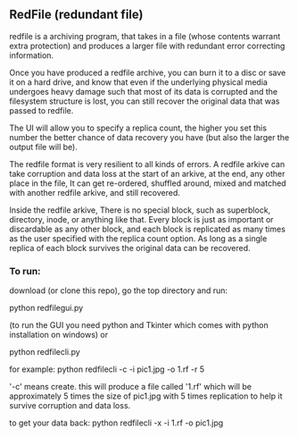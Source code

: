 
## RedFile (redundant file) 

redfile is a archiving program, that takes in a file (whose contents warrant extra protection) and produces a larger file with redundant error correcting information. 

Once you have produced a redfile archive, you can burn it to a disc or save it on a hard drive, and know that even if the underlying physical media undergoes heavy damage such that most of its data is corrupted and the filesystem structure is lost, you can still recover the original data that was passed to redfile.

The UI will allow you to specify a replica count, the higher you set this number the better chance of data recovery you have (but also the larger the output file will be). 

The redfile format is very resilient to all kinds of errors. A redfile arkive can take corruption and data loss at the start of an arkive, at the end, any other place in the file, It can get re-ordered, shuffled around, mixed and matched with another redfile arkive, and still recovered. 

Inside the redfile arkive, There is no special block, such as superblock, directory, inode, or anything like that. Every block is just as important or discardable as any other block, and each block is replicated as many times as the user specified with the replica count option. As long as a single replica of each block survives the original data can be recovered. 

### To run:
download (or clone this repo), go the top directory and run:

python redfilegui.py

(to run the GUI you need python and Tkinter which comes with python installation on windows)
or 

python redfilecli.py

for example: 
python redfilecli -c -i pic1.jpg -o 1.rf -r 5

'-c' means create. this will produce a file called '1.rf' which will be approximately 5 times the size of pic1.jpg with 5 times replication to help it survive corruption and data loss. 

to get your data back:
python redfilecli -x -i 1.rf -o pic1.jpg
